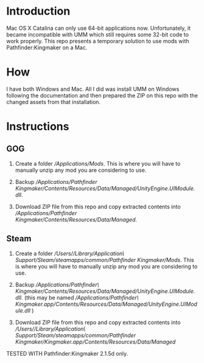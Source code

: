 # Introduction

Mac OS X Catalina can only use 64-bit applications now. Unfortunately, it became incompatible with UMM which still requires some 32-bit code to work properly. This repo presents a temporary solution to use mods with Pathfinder:Kingmaker on a Mac.

# How

I have both Windows and Mac. All I did was install UMM on Windows following the documentation and then prepared the ZIP on this repo with the changed assets from that installation.

# Instructions

## GOG

1. Create a folder */Applications/Mods*. This is where you will have to manually unzip any mod you are considering to use.

2. Backup */Applications/Pathfinder Kingmaker/Contents/Resources/Data/Managed/UnityEngine.UIModule.dll*.

3. Download ZIP file from this repo and copy extracted contents into */Applications/Pathfinder Kingmaker/Contents/Resources/Data/Managed*.

## Steam

1. Create a folder */Users//Library/Application\ Support/Steam/steamapps/common/Pathfinder Kingmaker/Mods*. This is where you will have to manually unzip any mod you are considering to use.

2. Backup */Applications/Pathfinder\ Kingmaker/Contents/Resources/Data/Managed/UnityEngine.UIModule.dll*.
(this may be named */Applications/Pathfinder\ Kingmaker.app/Contents/Resources/Data/Managed/UnityEngine.UIModule.dll* )

3. Download ZIP file from this repo and copy extracted contents into */Users//Library/Application\ Support/Steam/steamapps/common/Pathfinder Kingmaker/Kingmaker.app/Contents/Resources/Data/Managed*

TESTED WITH Pathfinder:Kingmaker 2.1.5d only.
